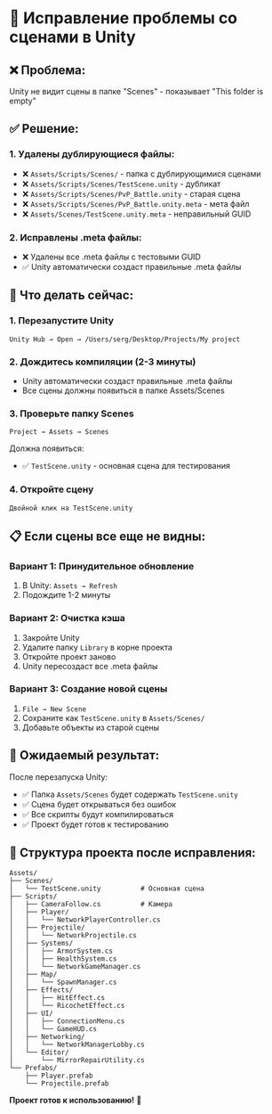# 🔧 Исправление проблемы со сценами в Unity

## ❌ Проблема:
Unity не видит сцены в папке "Scenes" - показывает "This folder is empty"

## ✅ Решение:

### **1. Удалены дублирующиеся файлы:**
- ❌ `Assets/Scripts/Scenes/` - папка с дублирующимися сценами
- ❌ `Assets/Scripts/Scenes/TestScene.unity` - дубликат
- ❌ `Assets/Scripts/Scenes/PvP_Battle.unity` - старая сцена
- ❌ `Assets/Scripts/Scenes/PvP_Battle.unity.meta` - мета файл
- ❌ `Assets/Scenes/TestScene.unity.meta` - неправильный GUID

### **2. Исправлены .meta файлы:**
- ❌ Удалены все .meta файлы с тестовыми GUID
- ✅ Unity автоматически создаст правильные .meta файлы

## 🚀 Что делать сейчас:

### **1. Перезапустите Unity**
```
Unity Hub → Open → /Users/serg/Desktop/Projeсts/My project
```

### **2. Дождитесь компиляции (2-3 минуты)**
- Unity автоматически создаст правильные .meta файлы
- Все сцены должны появиться в папке Assets/Scenes

### **3. Проверьте папку Scenes**
```
Project → Assets → Scenes
```
Должна появиться:
- ✅ `TestScene.unity` - основная сцена для тестирования

### **4. Откройте сцену**
```
Двойной клик на TestScene.unity
```

## 📋 Если сцены все еще не видны:

### **Вариант 1: Принудительное обновление**
1. В Unity: `Assets → Refresh`
2. Подождите 1-2 минуты

### **Вариант 2: Очистка кэша**
1. Закройте Unity
2. Удалите папку `Library` в корне проекта
3. Откройте проект заново
4. Unity пересоздаст все .meta файлы

### **Вариант 3: Создание новой сцены**
1. `File → New Scene`
2. Сохраните как `TestScene.unity` в `Assets/Scenes/`
3. Добавьте объекты из старой сцены

## 🎯 Ожидаемый результат:

После перезапуска Unity:
- ✅ Папка `Assets/Scenes` будет содержать `TestScene.unity`
- ✅ Сцена будет открываться без ошибок
- ✅ Все скрипты будут компилироваться
- ✅ Проект будет готов к тестированию

## 📁 Структура проекта после исправления:

```
Assets/
├── Scenes/
│   └── TestScene.unity          # Основная сцена
├── Scripts/
│   ├── CameraFollow.cs          # Камера
│   ├── Player/
│   │   └── NetworkPlayerController.cs
│   ├── Projectile/
│   │   └── NetworkProjectile.cs
│   ├── Systems/
│   │   ├── ArmorSystem.cs
│   │   ├── HealthSystem.cs
│   │   └── NetworkGameManager.cs
│   ├── Map/
│   │   └── SpawnManager.cs
│   ├── Effects/
│   │   ├── HitEffect.cs
│   │   └── RicochetEffect.cs
│   ├── UI/
│   │   ├── ConnectionMenu.cs
│   │   └── GameHUD.cs
│   ├── Networking/
│   │   └── NetworkManagerLobby.cs
│   └── Editor/
│       └── MirrorRepairUtility.cs
└── Prefabs/
    ├── Player.prefab
    └── Projectile.prefab
```

**Проект готов к использованию!** 🎉